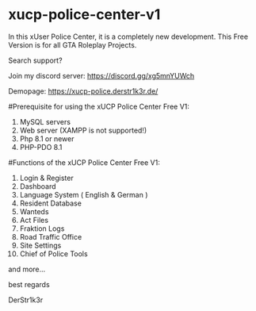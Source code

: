 # xucp-police-center-v1
In this xUser Police Center, it is a completely new development. This Free Version is for all GTA Roleplay Projects.

Search support?

Join my discord server: https://discord.gg/xg5mnYUWch

Demopage: https://xucp-police.derstr1k3r.de/

#Prerequisite for using the xUCP Police Center Free V1:

1. MySQL servers
2. Web server (XAMPP is not supported!)
3. Php 8.1 or newer
4. PHP-PDO 8.1

#Functions of the xUCP Police Center Free V1:

  1. Login & Register
  2. Dashboard
  3. Language System ( English & German ) 
  4. Resident Database 
  5. Wanteds 
  6. Act Files 
  7. Fraktion Logs
  8. Road Traffic Office
  9. Site Settings
 10. Chief of Police Tools

 
and more... 
 
 
best regards

DerStr1k3r 
